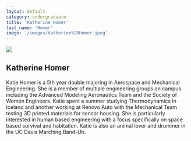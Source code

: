 ```yaml
---
layout: default
category: undergraduate
title: 'Katherine Homer'
last_name: 'Homer'
image: '/images/Katherine%20Homer.jpeg'
---
```


<img src="{{ page.image }}">

<h2 class="team-title">Katherine Homer</h2>
<h4 class="team-position"></h4>

<p>Katie Homer is a 5th year double majoring in Aerospace and Mechanical Engineering. She is a member of multiple engineering groups on campus including the Advanced Modeling Aeronautics Team and the Society of Women Engineers. Katie spent a summer studying Thermodynamics in Iceland and another working at Renovo Auto with the Mechanical Team testing 3D printed materials for sensor housing. She is particularly interested in human based engineering with a focus specifically on space based survival and habitation. Katie is also an animal lover and drummer in the UC Davis Marching Band-Uh.</p>
<ul class="team-member-other-info"></ul>
